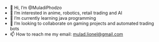 - 👋 Hi, I’m @MuladiPhodzo
- 👀 I’m interested in anime, robotics, retail trading and AI
- 🌱 I’m currently learning java programming
- 💞️ I’m looking to collaborate on gaming projects and automated trading bots
- 📫 How to reach me my email: mulad.lionel@gmail.com

<!---
MuladiPhodzo/MuladiPhodzo is a ✨ special ✨ repository because its `README.md` (this file) appears on your GitHub profile.
You can click the Preview link to take a look at your changes.
--->
